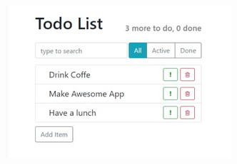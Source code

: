 <!-- Todo Aplication -->

![alt text](https://raw.githubusercontent.com/CapceleaCristian/Todo-React-App/master/todo.jpg)

